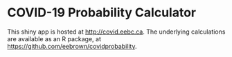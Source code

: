 # COVID-19 Probability Calculator

This shiny app is hosted at <http://covid.eebc.ca>. The underlying calculations
are available as an R package, at <https://github.com/eebrown/covidprobability>.
